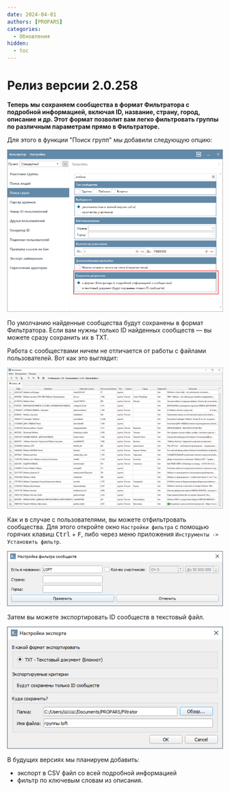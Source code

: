 ```yaml
---
date: 2024-04-01
authors: [PROPARS]
categories:
  - Обновления
hidden:
  - toc
---
```


# Релиз версии 2.0.258

__Теперь мы сохраняем сообщества в формат Фильтратора с подробной информацией, включая ID, название, страну, город, описание и др. Этот формат позволит вам легко фильтровать группы по различным параметрам прямо в Фильтраторе.__

Для этого в функции "Поиск групп" мы добавили следующую опцию:

![](../../img/blog/2.0.258/search_groups_settings.png)

По умолчанию найденные сообщества будут сохранены в формат Фильтратора. Если вам нужны только ID найденных сообществ — вы можете сразу сохранить их в TXT.

Работа с сообществами ничем не отличается от работы с файлами пользователей. Вот как это выглядит:

![](../../img/blog/2.0.258/filtrator_groups_view.png)

Как и в случае с пользователями, вы можете отфильтровать сообщества. Для этого откройте окно <code>Настройки фильтра</code> с помощью горячих клавиш <kbd>Ctrl</kbd> + <kbd>F</kbd>, либо через меню приложения <code>Инструменты -> Установить фильтр</code>.

![](../../img/blog/2.0.258/filtrator_filter.png)

Затем вы можете экспортировать ID сообществ в текстовый файл. 

![](../../img/blog/2.0.258/filtrator_save.png)

В будущих версиях мы планируем добавить:

- экспорт в CSV файл со всей подробной информацией
- фильтр по ключевым словам из описания.
